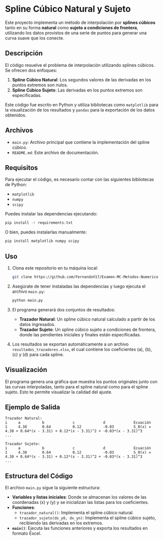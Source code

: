 # Spline Cúbico Natural y Sujeto

Este proyecto implementa un método de interpolación por **splines cúbicos** tanto en su forma **natural** como **sujeto a condiciones de frontera**, utilizando los datos provistos de una serie de puntos para generar una curva suave que los conecte.

## Descripción

El código resuelve el problema de interpolación utilizando splines cúbicos. Se ofrecen dos enfoques:

1. **Spline Cúbico Natural**: Los segundos valores de las derivadas en los puntos extremos son nulos.
2. **Spline Cúbico Sujeto**: Las derivadas en los puntos extremos son especificadas.

Este código fue escrito en Python y utiliza bibliotecas como `matplotlib` para la visualización de los resultados y `pandas` para la exportación de los datos obtenidos.

## Archivos

- `main.py`: Archivo principal que contiene la implementación del spline cúbico.
- `README.md`: Este archivo de documentación.

## Requisitos

Para ejecutar el código, es necesario contar con las siguientes bibliotecas de Python:

- `matplotlib`
- `numpy`
- `scipy`

Puedes instalar las dependencias ejecutando:

```bash
pip install -r requirements.txt
```

O bien, puedes instalarlas manualmente:

```bash
pip install matplotlib numpy scipy
```

## Uso

1. Clona este repositorio en tu máquina local:

   ```bash
   git clone https://github.com/FernandoV17/Examen-MC-Metodos-Numericos.git
   ```

2. Asegúrate de tener instaladas las dependencias y luego ejecuta el archivo `main.py`:

   ```bash
   python main.py
   ```

3. El programa generará dos conjuntos de resultados:

   - **Trazador Natural**: Un spline cúbico natural calculado a partir de los datos ingresados.
   - **Trazador Sujeto**: Un spline cúbico sujeto a condiciones de frontera, donde las pendientes iniciales y finales están especificadas.

4. Los resultados se exportan automáticamente a un archivo `resultados_trazadores.xlsx`, el cual contiene los coeficientes \(a\), \(b\), \(c\) y \(d\) para cada spline.

## Visualización

El programa genera una gráfica que muestra los puntos originales junto con las curvas interpoladas, tanto para el spline natural como para el spline sujeto. Esto te permite visualizar la calidad del ajuste.

## Ejemplo de Salida

```plaintext
Trazador Natural:
i     a          b             c             d             Ecuación
1     4.38       0.64          0.12          -0.03         S_0(x) = 4.38 + 0.64*(x - 3.31) + 0.12*(x - 3.31)^2 + -0.03*(x - 3.31)^3
...

Trazador Sujeto:
i     a          b             c             d             Ecuación
1     4.38       0.64          0.12          -0.03         S_0(x) = 4.38 + 0.64*(x - 3.31) + 0.12*(x - 3.31)^2 + -0.03*(x - 3.31)^3
...
```


## Estructura del Código

El archivo `main.py` sigue la siguiente estructura:

- **Variables y listas iniciales**: Donde se almacenan los valores de las coordenadas \(x\) y \(y\) y se inicializan las listas para los coeficientes.
- **Funciones**:
  - `trazador_natural()`: Implementa el spline cúbico natural.
  - `trazador_sujeto(dx_y0, dx_yn)`: Implementa el spline cúbico sujeto, recibiendo las derivadas en los extremos.
- **`main()`**: Ejecuta las funciones anteriores y exporta los resultados en formato Excel.
